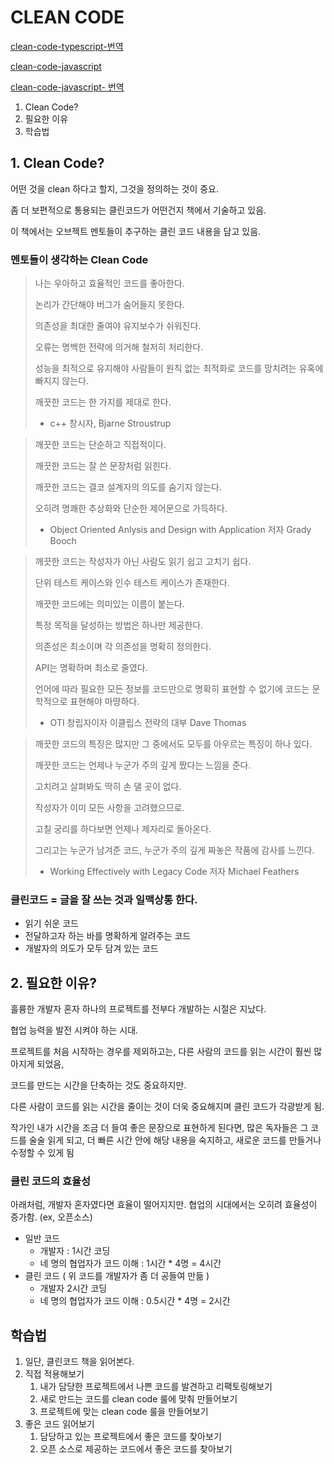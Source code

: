 # CLEAN CODE

[clean-code-typescript-번역](https://github.com/738/clean-code-typescript)

[clean-code-javascript](https://github.com/ryanmcdermott/clean-code-javascript)

[clean-code-javascript- 번역](https://edu.goorm.io/lecture/20119/%EB%B2%88%EC%97%AD%ED%8C%90-clean-code-javascript)

1. Clean Code?
2. 필요한 이유
3. 학습법



## 1. Clean Code?

어떤 것을 clean 하다고 할지, 그것을 정의하는 것이 중요.

좀 더 보편적으로 통용되는 클린코드가 어떤건지 책에서 기술하고 있음.

이 책에서는 오브젝트 멘토들이 추구하는 클린 코드 내용을 담고 있음.

### 멘토들이 생각하는 Clean Code

> 나는 우아하고 효율적인 코드를 좋아한다.
>
> 논리가 간단해야 버그가 숨어들지 못한다.
>
> 의존성을 최대한 줄여야 유지보수가 쉬워진다.
>
> 오류는 명백한 전략에 의거해 철저히 처리한다.
>
> 성능을 최적으로 유지해야 사람들이 원칙 없는 최적화로 코드를 망치려는 유혹에 빠지지 않는다.
>
> 깨끗한 코드는 한 가지를 제대로 한다.
>
> - c++ 창시자, Bjarne Stroustrup



> 깨끗한 코드는 단순하고 직접적이다.
>
> 깨끗한 코드는 잘 쓴 문장처럼 읽힌다.
>
> 깨끗한 코드는 결코 설계자의 의도를 숨기지 않는다.
>
> 오히려 명쾌한 추상화와 단순한 제어문으로 가득하다.
>
> - Object Oriented Anlysis and Design with Application 저자 Grady Booch



> 깨끗한 코드는 작성자가 아닌 사람도 읽기 쉽고 고치기 쉽다.
>
> 단위 테스트 케이스와 인수 테스트 케이스가 존재한다.
>
> 깨끗한 코드에는 의미있는 이름이 붙는다.
>
> 특정 목적을 달성하는 방법은 하나만 제공한다.
>
> 의존성은 최소이며 각 의존성을 명확히 정의한다.
>
> API는 명확하며 최소로 줄였다.
>
> 언어에 따라 필요한 모든 정보를 코드만으로 명확히 표현할 수 없기에 코드는 문학적으로 표현해야 마땅하다.
>
> - OTI 창립자이자 이클립스 전략의 대부 Dave Thomas



> 깨끗한 코드의 특징은 많지만 그 중에서도 모두를 아우르는 특징이 하나 있다.
>
> 깨끗한 코드는 언제나 누군가 주의 깊게 짰다는 느낌을 준다.
>
> 고치려고 살펴봐도 딱히 손 댈 곳이 없다.
>
> 작성자가 이미 모든 사항을 고려했으므로.
>
> 고칠 궁리를 하다보면 언제나 제자리로 돌아온다.
>
> 그리고는 누군가 남겨준 코드, 누군가 주의 깊게 짜놓은 작품에 감사를 느낀다.
>
> - Working Effectively with Legacy Code 저자 Michael Feathers



### 클린코드 = 글을 잘 쓰는 것과 일맥상통 한다.

- 읽기 쉬운 코드
- 전달하고자 하는 바를 명확하게 알려주는 코드
- 개발자의 의도가 모두 담겨 있는 코드





## 2. 필요한 이유?

훌륭한 개발자 혼자 하나의 프로젝트를 전부다 개발하는 시절은 지났다.

협업 능력을 발전 시켜야 하는 시대.

프로젝트를 처음 시작하는 경우를 제외하고는, 다른 사람의 코드를 읽는 시간이 훨씬 많아지게 되었음,

코드를 만드는 시간을 단축하는 것도 중요하지만.

다른 사람이 코드를 읽는 시간을 줄이는 것이 더욱 중요해지며 클린 코드가 각광받게 됨.

작가인 내가 시간을 조금 더 들여 좋은 문장으로 표현하게 된다면, 많은 독자들은 그 코드를 술술 읽게 되고, 더 빠른 시간 안에 해당 내용을 숙지하고, 새로운 코드를 만들거나 수정할 수 있게 됨

### 클린 코드의 효율성

아래처럼, 개발자 혼자였다면 효율이 떨어지지만. 협업의 시대에서는 오히려 효율성이 증가함. (ex, 오픈소스)

- 일반 코드
  - 개발자 : 1시간 코딩
  - 네 명의 협업자가 코드 이해 : 1시간 * 4명 = 4시간
- 클린 코드 ( 위 코드를 개발자가 좀 더 공들여 만듦 )
  - 개발자 2시간 코딩
  - 네 명의 협업자가 코드 이해 : 0.5시간 * 4명 = 2시간



## 학습법

1. 일단, 클린코드 책을 읽어본다.
2. 직접 적용해보기
   1. 내가 담당한 프로젝트에서 나쁜 코드를 발견하고 리팩토링해보기
   2. 새로 만드는 코드를 clean code 룰에 맞춰 만들어보기
   3. 프로젝트에 맞는 clean code 룰을 만들어보기
3. 좋은 코드 읽어보기
   1. 담당하고 있는 프로젝트에서 좋은 코드를 찾아보기
   2. 오픈 소스로 제공하는 코드에서 좋은 코드를 찾아보기


